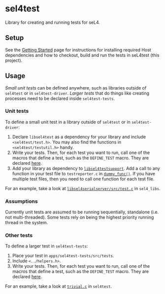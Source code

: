 <!--
     Copyright 2017, Data61, CSIRO (ABN 41 687 119 230)

     SPDX-License-Identifier: CC-BY-SA-4.0
-->

# sel4test

Library for creating and running tests for seL4.

## Setup

See the [Getting Started](https://docs.sel4.systems/GettingStarted.html) page for instructions for installing required Host dependencies and how to checkout, build and run the tests in seL4test (this project).

## Usage

*Small unit tests* can be defined anywhere, such as libraries outside of `sel4test` or in `sel4test-driver`. *Larger tests* that do things like creating processes need to be declared inside `sel4test-tests`.

### Unit tests
To define a small unit test in a library outside of `sel4test` or in `sel4test-driver`:
1. Declare `libsel4test` as a dependency for your library and include `<sel4test/test.h>`. You may also find the functions in `<sel4test/testutil.h>` handy.
2. Write your tests. Then, for each test you want to run, call one of the macros that define a test, such as the `DEFINE_TEST` macro. They are declared
[here](https://github.com/seL4/seL4_libs/blob/master/libsel4test/include/sel4test/test.h#L88).
3. Add your library as dependency to
[`libsel4testsupport`](https://github.com/seL4/sel4test/blob/master/libsel4testsupport).
Add a call to any function in your test file to `testreporter.c` in [`dummy_func()`](https://github.com/seL4/sel4test/blob/master/libsel4testsupport/src/testreporter.c#L35). If you have multiple test files, then you need to call one function for each test file.

For an example, take a look at [`libsel4serialserver/src/test.c`](https://github.com/seL4/seL4_libs/blob/master/libsel4serialserver/src/test.c) in `sel4_libs`.

### Assumptions
Currently unit tests are assumed to be running sequentially, standalone (i.e. not multi-threaded).
Some tests rely on being the highest priority running thread in the system.

### Other tests
To define a larger test in `sel4test-tests`:
1. Place your test in `apps/sel4test-tests/src/tests`.
2. Include `<../helpers.h>`.
3. Write your tests. Then, for each test you want to run, call one of the macros that define a test,
    such as the `DEFINE_TEST` macro. They are declared [here](https://github.com/seL4/seL4_libs/blob/master/libsel4test/include/sel4test/test.h#L88).

For an example, take a look at [`trivial.c`](https://github.com/seL4/sel4test/blob/master/apps/sel4test-tests/src/tests/trivial.c) in `sel4test`.
